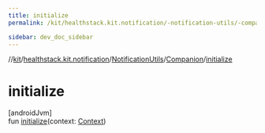 ```yaml
---
title: initialize
permalink: /kit/healthstack.kit.notification/-notification-utils/-companion/initialize.html

sidebar: dev_doc_sidebar
---
```

//[kit](../../../../index.html)/[healthstack.kit.notification](../../index.html)/[NotificationUtils](../index.html)/[Companion](index.html)/[initialize](initialize.html)



# initialize



[androidJvm]\
fun [initialize](initialize.html)(context: [Context](https://developer.android.com/reference/kotlin/android/content/Context.html))




